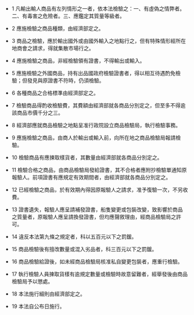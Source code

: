 * 1 凡輸出輸人商品有左列情形之一者，依本法檢驗之：一、有虛偽之情弊者。二、有毒害之危險者。三、應鑑定其質量等級者。

* 2 應施檢驗之商品種類，由經濟部定之。

* 3 商品之檢驗，應於輸出國外或由國外輸入之地點行之，但有特殊情形經所在地商會之請求，得就集散市場行之。

* 4 應施檢驗之商品，非經檢驗領有證書，不得輸出或輸入。

* 5 應施檢驗之外國商品，持有出品國政府檢驗證書者，得以相互待遇酌免檢驗；但發見與原證書不符時，仍須檢驗。

* 6 各種商品之合格標準由經濟部定之。

* 7 檢驗商品得酌收檢驗費，其費額由經濟部就各商品分別定之，但至多不得逾該商品市價千分之三。

* 8 經濟部應就商品檢驗之地點呈准行政院設立商品檢驗局，執行檢驗事務。

* 9 應施檢驗之商品，由商人於輸出或輸入前，向所在地之商品檢驗局報請檢驗。

* 10 檢驗商品有應揀取樣貨者，其數量由經濟部就各商品分別定之。

* 11 檢驗合格之商品，由商品檢驗局發給證書，其不合格者應附抄檢驗單通知原報驗人。前項證書有應規定有效期間者，由經濟部就各商品分別定之。

* 12 已經檢驗之商品，於有效期內得因原報驗人之請求，准予復驗一次，不另收費。

* 13 證書遺失，報驗人應呈請補發證書，船隻變更或包裝改變，致影響於商品之質量者，原報驗人應呈請換發證書，但均應聲敘理由，經商品檢驗局之許可。

* 14 違反本法第九條之規定者，科以五百元以下之罰鍰。

* 15 商品檢驗後有擅改數量或混入劣品者，科三百元以下之罰鍰。

* 16 商品檢驗給證後，如未經商品檢驗局核准私自變更包裝者，應重行檢驗。

* 17 執行檢驗人員揀取貨樣有逾規定數量或檢驗時故意留難者，經舉發後由商品檢驗局予以懲處。

* 18 本法施行細則由經濟部定之。

* 19 本法自公布日施行。

